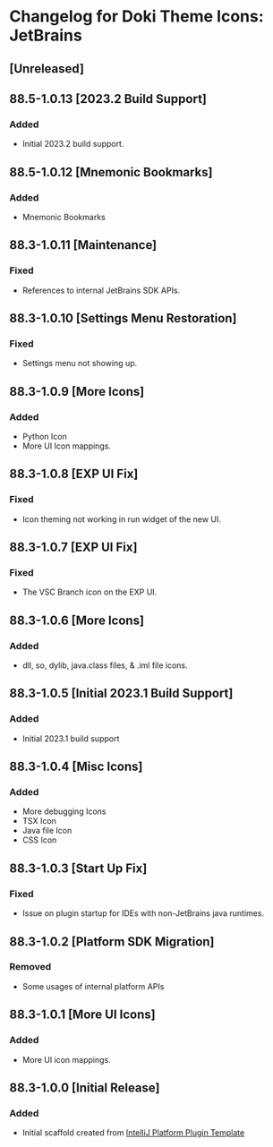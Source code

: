 <!-- Keep a Changelog guide -> https://keepachangelog.com -->

# Changelog for Doki Theme Icons: JetBrains

## [Unreleased]

## 88.5-1.0.13 [2023.2 Build Support]

### Added
- Initial 2023.2 build support.

## 88.5-1.0.12 [Mnemonic Bookmarks]

### Added
- Mnemonic Bookmarks

## 88.3-1.0.11 [Maintenance]

### Fixed

- References to internal JetBrains SDK APIs. 

## 88.3-1.0.10 [Settings Menu Restoration]

### Fixed

- Settings menu not showing up.

## 88.3-1.0.9 [More Icons]

### Added
- Python Icon
- More UI Icon mappings.


## 88.3-1.0.8 [EXP UI Fix]

### Fixed

- Icon theming not working in run widget of the new UI.

## 88.3-1.0.7 [EXP UI Fix]

### Fixed

- The VSC Branch icon on the EXP UI.

## 88.3-1.0.6 [More Icons]

### Added

- dll, so, dylib, java.class files, & .iml file icons.

## 88.3-1.0.5 [Initial 2023.1 Build Support]

### Added

- Initial 2023.1 build support

## 88.3-1.0.4 [Misc Icons]

### Added
- More debugging Icons
- TSX Icon
- Java file Icon
- CSS Icon

## 88.3-1.0.3 [Start Up Fix]

### Fixed
- Issue on plugin startup for IDEs with non-JetBrains java runtimes.

## 88.3-1.0.2 [Platform SDK Migration]

### Removed
- Some usages of internal platform APIs 

## 88.3-1.0.1 [More UI Icons]

### Added
- More UI icon mappings.

## 88.3-1.0.0 [Initial Release]

### Added
- Initial scaffold created from [IntelliJ Platform Plugin Template](https://github.com/JetBrains/intellij-platform-plugin-template)
